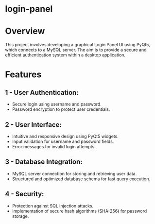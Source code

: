 # login-panel
<H1>Overview</H1>
This project involves developing a graphical Login Panel UI using PyQt5, which connects to a MySQL server. The aim is to provide a secure and efficient authentication system within a desktop application.

<h1>Features</h1>

<h2> 1 - User Authentication: </h2>

<ul>
  <li>Secure login using username and password.</li>
  <li>Password encryption to protect user credentials.</li>
</ul>
<h2> 2 - User Interface:</h2>

<UL>
  <li>Intuitive and responsive design using PyQt5 widgets. </li>
  <li>Input validation for username and password fields. </li>
  <li>Error messages for invalid login attempts. </li>
</UL>

<h2> 3 - Database Integration: </h2>

<ul>
  <li>MySQL server connection for storing and retrieving user data.</li>
  <li>Structured and optimized database schema for fast query execution.</li>
</ul>

<h2> 4 - Security: </h2>

<ul>
  <li>Protection against SQL injection attacks.</li>
  <li>Implementation of secure hash algorithms (SHA-256) for password storage.</li>
</ul>
